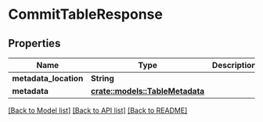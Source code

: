 # CommitTableResponse

## Properties

Name | Type | Description | Notes
------------ | ------------- | ------------- | -------------
**metadata_location** | **String** |  | 
**metadata** | [**crate::models::TableMetadata**](TableMetadata.md) |  | 

[[Back to Model list]](../README.md#documentation-for-models) [[Back to API list]](../README.md#documentation-for-api-endpoints) [[Back to README]](../README.md)


